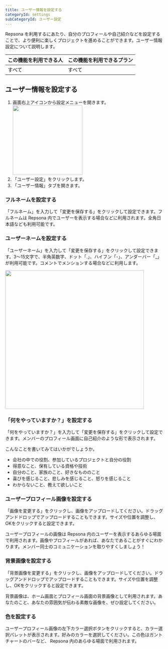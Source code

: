 ```yaml
---
title: ユーザー情報を設定する
categoryId: settings
subCategoryId: ユーザー設定
---
```


Repsona を利用するにあたり、自分のプロフィールや自己紹介などを設定することで、より便利に楽しくプロジェクトを進めることができます。ユーザー情報設定について説明します。

|この機能を利用できる人|この機能を利用できるプラン|
|---|---|
|すべて|すべて|

## ユーザー情報を設定する

1. 画面右上アイコンから設定メニューを開きます。<br><img src="/images/help/menu-button.png" width="222">
2. 「ユーザー設定」をクリックします。
3. 「ユーザー情報」タブを開きます。

### フルネームを設定する

「フルネーム」を入力して「変更を保存する」をクリックして設定できます。フルネームは Repsona 内でユーザーを表示する場合などに利用されます。全角日本語なども利用可能です。

### ユーザーネームを設定する

「ユーザーネーム」を入力して「変更を保存する」をクリックして設定できます。3〜15文字で、半角英数字、ドット「.」、ハイフン「-」、アンダーバー「_」が利用可能です。コメントでメンションする場合などに利用します。

<img src="/images/help/mention.png" width="442">

### 「何をやっていますか？」を設定する

「何をやっていますか？」を入力して「変更を保存する」をクリックして設定できます。メンバーのプロフィール画面に自己紹介のような形で表示されます。

こんなことを書いてみてはいかがでしょうか。

- 会社の中での役割、参加しているプロジェクトと自分の役割
- 得意なこと、保有している資格や技術
- 自分のこと、家族のこと、好きなもののこと
- 喜びを感じること、悲しみを感じること、怒りを感じること
- わからないこと、教えて欲しいこと

### ユーザープロフィール画像を設定する

「画像を変更する」をクリックし、画像をアップロードしてください。ドラッグアンドドロップでアップロードすることもできます。サイズや位置を調整し、OKをクリックすると設定できます。

ユーザープロフィールの画像は Repsona 内のユーザーを表示するあらゆる場面で利用されます。画像やプロフィールがあれば、あなたであることがすぐにわかります。メンバー同士のコミュニケーションを取りやすくしましょう！

### 背景画像を設定する

「背景画像を変更する」をクリックし、画像をアップロードしてください。ドラッグアンドドロップでアップロードすることもできます。サイズや位置を調整し、OKをクリックすると設定できます。

背景画像は、ホーム画面とプロフィール画面の背景画像として利用されます。あなたのこと、あなたの雰囲気が伝わる素敵な画像を、ぜひ設定してください。

### 色を設定する

ユーザープロフィール画像の左下カラー選択ボタンをクリックすると、カラー選択パレットが表示されます。好みのカラーを選択してください。この色はガントチャートのバーなど、 Repsona 内のあらゆる場面で利用されます。

